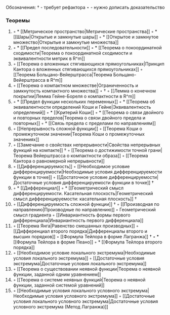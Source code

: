 Обозначения:
$\dagger$ - требует рефактора
$\star$ - нужно дописать доказательство

### Теоремы
1. ◦ * [[Метрическое пространство|Метрические пространства]]
   ◦ * [[Шары|Открытые и замкнутые шары]]
   ◦ * [[Открытое и замкнутое множество|Открытые и замкнутые множества]]
2. ◦ * [[Предел последовательности]]
   ◦ * [[Теорема о покоординатной сходимости|Теорема о покоординатной сходимости и эквивалентности метрик в R^m]]
3. ◦ [[Теорема о вложенных стягивающихся прямоугольниках|Принцип Кантора о вложенных стягивающихся прямоугольниках]]
   ◦ [[Теорема Больцано-Вейерштрасса|Теорема Больцано-Вейерштрасса в R^m]]
4. ◦ [[Теорема о компактном множестве|Ограниченность и замкнутость компактного множества]] $\star$ $\dagger$
   ◦ [[Лемма о конечном покрытии|Лемма Гейне-Бореля о компактности в R^m]]
5. ◦ * [[Предел функции нескольких переменных]]
   ◦ * [[Теорема об эквивалентности определений Коши и Гейне|Эквивалентность определений]]
   ◦ * [[Критерий Коши]]
   ◦ * [[Теорема о связи двойного и повторных пределов|Теорема о связи двойного предела и повторных]]
   ◦ * [[Связь предела с пределами по направлениям]] 
6. ◦ [[Непрерывность сложной функции]]
   ◦ [[Теорема Коши о промежуточном значении|Теорема Коши о промежуточных значениях]]
7. ◦ [[Замечание о свойствах непрерывности|Свойства непрерывных функций на компакте]] $\dagger$
   ◦ [[Теорема о достижимости точной грани|Теорема Вейерштрасса о компактности образа]]
   ◦ [[Теорема Кантора о равномерной непрерывности]]
8. ◦ [[Дифференцируемость]]
   ◦ [[Необходимое условие дифференцируемости|Необходимые условия дифференцируемости функции в точке]]
   ◦ [[Достаточное условие дифференцируемости|Достаточные условия дифференцируемости функции в точке]] $\dagger$
9. ◦ * [[Дифференциал]]
   ◦ * [[Геометрический смысл дифференцируемости. Касательная плоскость|Геометрический смысл дифференцируемости: касательная плоскость]] $\dagger$
10. ◦ [[Дифференцируемость сложной функции]] $\dagger$
    ◦ [[Производная по направлению|Производные по направлению]]
    ◦ Геометрический смысл градиента
    ◦ [[Инвариантность формы первого дифференциала|Инвариантность первого дифференциала]]
11. ◦ [[Теорема Янга|Равенство смешанных производных]]
    ◦ [[Дифференциал второго порядка|Дифференциалы второго и высших порядков]]
    ◦ [[Формула Тейлора в форме Лагранжа]] $\dagger$
    ◦ * [[Формула Тейлора в форме Пеано]]
    ◦ * [[Формула Тейлора второго порядка]]
12. ◦ [[Необходимое условие локального экстремума|Необходимые условия локального экстремума]]
    ◦ [[Достаточные условия экстремума|Достаточные условия локального экстремума]]
13. ◦ [[Теорема о существовании неявной функции|Теорема о неявной функции, заданной одним уравнением]]
14. ◦ [[Теорема о системе неявных функций|Теорема о неявной функции, заданной системой уравнений]]
15. ◦ [[Необходимые условия локального условного экстремума|Необходимые условия условного экстремума]]
    ◦ [[Достаточные условия локального условного экстремума|Достаточные условия условного экстремума (Метод Лагранжа)]]
